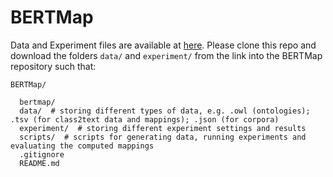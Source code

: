 # BERTMap

Data and Experiment files are available at [here](https://drive.google.com/drive/folders/11_Dj6f7MN3pTKkWUUAKnY-vTWh4mMOdE?usp=sharing).
Please clone this repo and download the folders ``data/`` and ``experiment/`` from the link into the BERTMap repository such that:
```
BERTMap/

  bertmap/
  data/  # storing different types of data, e.g. .owl (ontologies); .tsv (for class2text data and mappings); .json (for corpora)
  experiment/  # storing different experiment settings and results
  scripts/  # scripts for generating data, running experiments and evaluating the computed mappings
  .gitignore
  README.md
  
```
